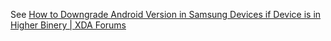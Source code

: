 See [How to Downgrade Android Version in Samsung Devices if Device is in Higher Binery | XDA Forums](https://xdaforums.com/t/how-to-downgrade-android-version-in-samsung-devices-if-device-is-in-higher-binery.4561665/)


